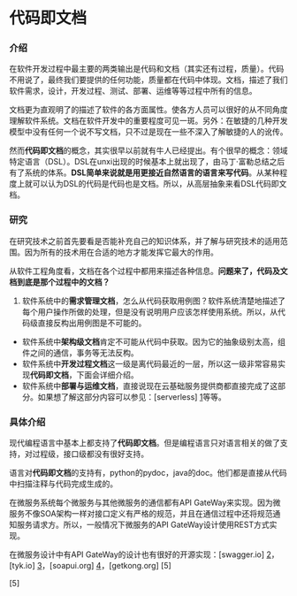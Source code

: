 # 代码即文档

### 介绍
在软件开发过程中最主要的两类输出是代码和文档（其实还有过程，质量）。代码不用说了，最终我们要提供的任何功能，质量都在代码中体现。文档，描述了我们软件需求，设计，开发过程、测试、部署、运维等等过程中所有的信息。

文档更为直观明了的描述了软件的各方面属性。使各方人员可以很好的从不同角度理解软件系统。文档在软件开发中的重要程度可见一斑。另外：在敏捷的几种开发模型中没有任何一个说不写文档，只不过是现在一些不深入了解敏捷的人的讹传。

然而**代码即文档**的概念，其实很早以前就有牛人已经提出。有个很早的概念：领域特定语言（DSL）。DSL在unxi出现的时候基本上就出现了，由马丁·富勒总结之后有了系统的体系。**DSL简单来说就是用更接近自然语言的语言来写代码**。从某种程度上就可以认为DSL的代码是代码也是文档。所以，从高层抽象来看DSL代码即文档。

### 研究
在研究技术之前首先要看是否能补充自己的知识体系，并了解与研究技术的适用范围。因为所有的技术用在合适的地方才能发挥它最大的作用。

从软件工程角度看，文档在各个过程中都用来描述各种信息。**问题来了，代码及文档到底是那个过程中的文档？**

1. 软件系统中的**需求管理文档**，怎么从代码获取用例图？软件系统清楚地描述了每个用户操作所做的处理，但是没有说明用户应该怎样使用系统。所以，从代码级直接反构出用例图是不可能的。
- 软件系统中**架构级文档**肯定不可能从代码中获取。因为它的抽象级别太高，组件之间的通信，事务等无法反构。
- 软件系统中**开发过程文档**这一级是离代码最近的一层，所以这一级非常容易实现**代码即文档**，下面会详细介绍。
- 软件系统中**部署与运维文档**，直接说现在云基础服务提供商都直接完成了这部分。如果想了解这部分内容可以参见：[serverless] [1]等等。

### 具体介绍
现代编程语言中基本上都支持了**代码即文档**。但是编程语言只对语言相关的做了支持，对过程级，接口级都没有很好支持。

语言对**代码即文档**的支持有，python的pydoc，java的doc。他们都是直接从代码中扫描注释与代码完成生成的。

在微服务系统每个微服务与其他微服务的通信都有API GateWay来实现。因为微服务不像SOA架构一样对接口定义有严格的规范，并且在通信过程中还将规范通知服务请求方。所以，一般情况下微服务的API GateWay设计使用REST方式实现。

在微服务设计中有API GateWay的设计也有很好的开源实现：[swagger.io] [2]，[tyk.io] [3]，[soapui.org] [4]，[getkong.org] [5]

[1]: https://serverless.com/ "serverless"
[2]: swagger.io "swagger.io"
[3]: tyk.io "tyk.io"
[4]: soapui.org "soapui.org"
[5]
